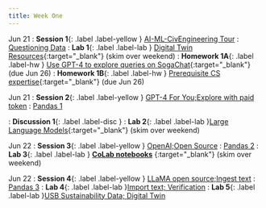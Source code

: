 ```yaml
---
title: Week One
---
```


Jun 21
: **Session 1**{: .label .label-yellow } [AI-ML-CivEngineering Tour](/InfrastructureChat/lecture/ses01-ju21wam)
    : [Questioning Data](https://ds100.org/course-notes-su23/intro_lec/introduction.html)
: **Lab 1**{: .label .label-lab } [Digital Twin Resources](https://github.com/dbrauchwerk/SRG_S23/wiki/Digital-Twins){:target="_blank"} (skim over weekend)
: **Homework 1A**{: .label .label-hw } [Use GPT-4 to explore queries on SogaChat](http://data100.datahub.berkeley.edu/hub/user-redirect/git-pull?repo=https%3A%2F%2Fgithub.com%2FDS-100%2Fsu23-materials&branch=main&urlpath=lab%2Ftree%2Fsu23-materials%2Fhw%2Fhw01%2Fhw01.ipynb){:target="_blank"} (due Jun 26)
: **Homework 1B**{: .label .label-hw } [Prerequisite CS expertise](https://drive.google.com/file/d/1yWakQTRRdyA-etJG-nwptXmECnO2phLC/view?usp=share_link){:target="_blank"} (due Jun 26)

Jun 21
: **Session 2**{: .label .label-yellow } [GPT-4 For You;Explore with paid token](/InfrastructureChat/lecture/ses2-ju21wpm) 
    : [Pandas 1](https://ds100.org/course-notes-su23/pandas_1/pandas_1.html)

: **Discussion 1**{: .label .label-disc } 
: **Lab 2**{: .label .label-lab }[Large Language Models](https://github.com/dbrauchwerk/SRG_S23/wiki/Digital-Twins){:target="_blank"} (skim over weekend)


Jun 22
: **Session 3**{: .label .label-yellow } [OpenAI;Open Source](/InfrastructureChat/lecture/ses3-ju22tham)
    : [Pandas 2](https://ds100.org/course-notes-su23/pandas_2/pandas_2.html)
: **Lab 3**{: .label .label-lab } [**CoLab notebooks**](https://github.com/dbrauchwerk/SRG_S23/wiki/Colab-Notebooks)
{:target="_blank"} (skim over weekend)

Jun 22
: **Session 4**{: .label .label-yellow } [LLaMA open source;Ingest text](/InfrastructureChat/lecture/ses4ju22thpm)
    : [Pandas 3](https://ds100.org/course-notes-su23/pandas_2/pandas_2.html)
: **Lab 4**{: .label .label-lab }[Import text; Verification](https://github.com/dbrauchwerk/SRG_S23/wiki/Verification)
: **Lab 5**{: .label .label-lab }[USB Sustainability Data; Digital Twin](https://github.com/dbrauchwerk/SRG_S23/wiki/Spreadsheets)